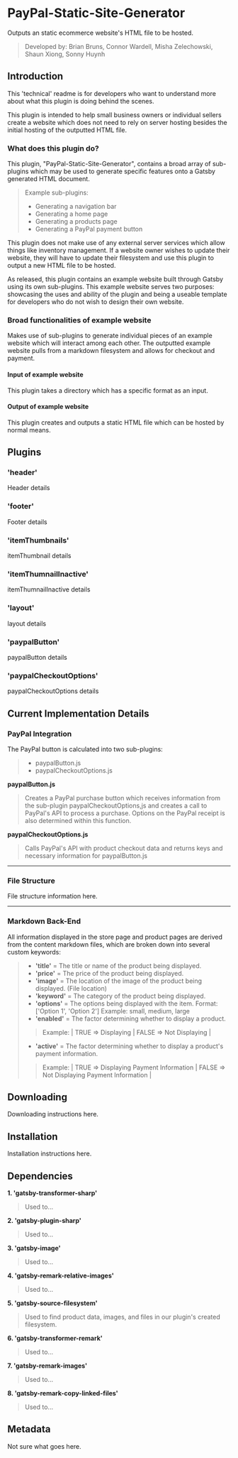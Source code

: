 # PayPal-Static-Site-Generator
Outputs an static ecommerce website's HTML file to be hosted.
>Developed by: Brian Bruns, Connor Wardell, Misha Zelechowski, Shaun Xiong, Sonny Huynh

## Introduction
This 'technical' readme is for developers who want to understand more about what this plugin is doing behind the scenes.

This plugin is intended to help small business owners or individual sellers create a website which does not need to rely on server hosting besides the initial hosting of the outputted HTML file.

### What does this plugin do?
This plugin, "PayPal-Static-Site-Generator", contains a broad array of sub-plugins which may be used to generate specific features onto a Gatsby generated HTML document.

> Example sub-plugins:
>- Generating a navigation bar
>- Generating a home page
>- Generating a products page
>- Generating a PayPal payment button

This plugin does not make use of any external server services which allow things like inventory management. If a website owner wishes to update their website, they will have to update their filesystem and use this plugin to output a new HTML file to be hosted.

As released, this plugin contains an example website built through Gatsby using its own sub-plugins. This example website serves two purposes: showcasing the uses and ability of the plugin and being a useable template for developers who do not wish to design their own website.
  
### Broad functionalities of example website
Makes use of sub-plugins to generate individual pieces of an example website which will interact among each other. The outputted example website pulls from a markdown filesystem and allows for checkout and payment.

#### Input of example website
This plugin takes a directory which has a specific format as an input.

#### Output of example website
This plugin creates and outputs a static HTML file which can be hosted by normal means.
  
## Plugins
### 'header'
Header details

### 'footer'
Footer details

### 'itemThumbnails'
itemThumbnail details

### 'itemThumnailInactive'
itemThumnailInactive details

### 'layout'
layout details

### 'paypalButton'
paypalButton details

### 'paypalCheckoutOptions'
paypalCheckoutOptions details

## Current Implementation Details

### PayPal Integration
The PayPal button is calculated into two sub-plugins:
>- paypalButton.js
>- paypalCheckoutOptions.js

**paypalButton.js**
>Creates a PayPal purchase button which receives information from the sub-plugin paypalCheckoutOptions,js and creates a call to PayPal's API to process a purchase. Options on the PayPal receipt is also determined within this function.

**paypalCheckoutOptions.js**
>Calls PayPal's API with product checkout data and returns keys and necessary information for paypalButton.js

---
### File Structure
File structure information here.

---
### Markdown Back-End
All information displayed in the store page and product pages are derived from the content markdown files, which are broken down into several custom keywords:
>-  **'title'** = The title or name of the product being displayed.
>-  **'price'** = The price of the product being displayed.
>-  **'image'** = The location of the image of the product being displayed. (File location)
>-  **'keyword'** = The category of the product being displayed.
>-  **'options'** = The options being displayed with the item.
> Format: ['Option 1', 'Option 2']
> Example: small, medium, large
>-  **'enabled'** = The factor determining whether to display a product.
>> Example: | TRUE => Displaying | FALSE => Not Displaying |
>-  **'active'** = The factor determining whether to display a product's payment information.
>> Example: | TRUE => Displaying Payment Information | FALSE => Not Displaying Payment Information |

## Downloading
Downloading instructions here.

## Installation
Installation instructions here.

## Dependencies
**1. 'gatsby-transformer-sharp'**
> Used to...

**2. 'gatsby-plugin-sharp'**
> Used to...

**3. 'gatsby-image'**
> Used to...

**4. 'gatsby-remark-relative-images'**
> Used to...

**5. 'gatsby-source-filesystem'**
> Used to find product data, images, and files in our plugin's created filesystem.

**6. 'gatsby-transformer-remark'**
> Used to...

**7. 'gatsby-remark-images'**
> Used to...

**8. 'gatsby-remark-copy-linked-files'**
> Used to...

## Metadata
Not sure what goes here.